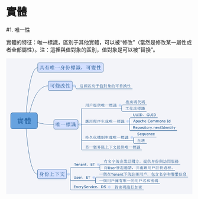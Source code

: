 # 實體

#1. 唯一性

實體的特征：唯一標識，區別于其他實體，可以被“修改”（當然是修改某一屬性或者全部屬性）。注：這裡與值對象的區別，值對象是可以被“替換”。

![](/assets/實體.png)